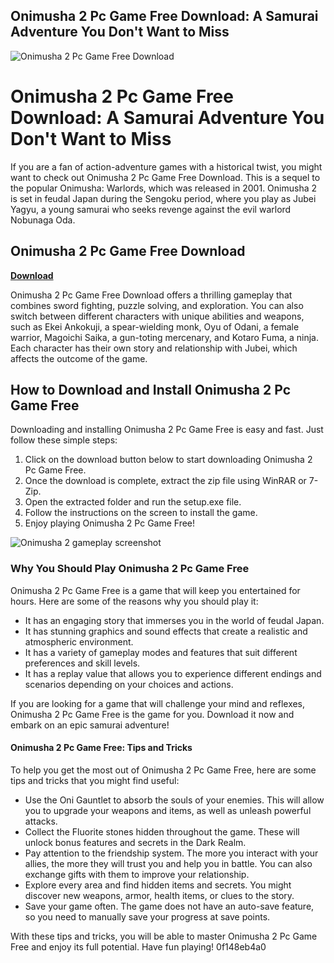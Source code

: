## Onimusha 2 Pc Game Free Download: A Samurai Adventure You Don't Want to Miss

 
![Onimusha 2 Pc Game Free Download](https://encrypted-tbn0.gstatic.com/images?q=tbn:ANd9GcQ1UZ3OHSALEkvqs0kcznaoR_YeYRtBYFR9-cXZGLnVt29T-kXrUKJ2Jof-)

 
# Onimusha 2 Pc Game Free Download: A Samurai Adventure You Don't Want to Miss
 
If you are a fan of action-adventure games with a historical twist, you might want to check out Onimusha 2 Pc Game Free Download. This is a sequel to the popular Onimusha: Warlords, which was released in 2001. Onimusha 2 is set in feudal Japan during the Sengoku period, where you play as Jubei Yagyu, a young samurai who seeks revenge against the evil warlord Nobunaga Oda.
 
## Onimusha 2 Pc Game Free Download


[**Download**](https://lomasmavi.blogspot.com/?c=2tKGP0)

 
Onimusha 2 Pc Game Free Download offers a thrilling gameplay that combines sword fighting, puzzle solving, and exploration. You can also switch between different characters with unique abilities and weapons, such as Ekei Ankokuji, a spear-wielding monk, Oyu of Odani, a female warrior, Magoichi Saika, a gun-toting mercenary, and Kotaro Fuma, a ninja. Each character has their own story and relationship with Jubei, which affects the outcome of the game.
 
## How to Download and Install Onimusha 2 Pc Game Free
 
Downloading and installing Onimusha 2 Pc Game Free is easy and fast. Just follow these simple steps:
 
1. Click on the download button below to start downloading Onimusha 2 Pc Game Free.
2. Once the download is complete, extract the zip file using WinRAR or 7-Zip.
3. Open the extracted folder and run the setup.exe file.
4. Follow the instructions on the screen to install the game.
5. Enjoy playing Onimusha 2 Pc Game Free!

![Onimusha 2 gameplay screenshot](https://i.ytimg.com/vi/0xJ8Z8c9l4w/maxresdefault.jpg)
 
### Why You Should Play Onimusha 2 Pc Game Free
 
Onimusha 2 Pc Game Free is a game that will keep you entertained for hours. Here are some of the reasons why you should play it:

- It has an engaging story that immerses you in the world of feudal Japan.
- It has stunning graphics and sound effects that create a realistic and atmospheric environment.
- It has a variety of gameplay modes and features that suit different preferences and skill levels.
- It has a replay value that allows you to experience different endings and scenarios depending on your choices and actions.

If you are looking for a game that will challenge your mind and reflexes, Onimusha 2 Pc Game Free is the game for you. Download it now and embark on an epic samurai adventure!
  
#### Onimusha 2 Pc Game Free: Tips and Tricks
 
To help you get the most out of Onimusha 2 Pc Game Free, here are some tips and tricks that you might find useful:

- Use the Oni Gauntlet to absorb the souls of your enemies. This will allow you to upgrade your weapons and items, as well as unleash powerful attacks.
- Collect the Fluorite stones hidden throughout the game. These will unlock bonus features and secrets in the Dark Realm.
- Pay attention to the friendship system. The more you interact with your allies, the more they will trust you and help you in battle. You can also exchange gifts with them to improve your relationship.
- Explore every area and find hidden items and secrets. You might discover new weapons, armor, health items, or clues to the story.
- Save your game often. The game does not have an auto-save feature, so you need to manually save your progress at save points.

With these tips and tricks, you will be able to master Onimusha 2 Pc Game Free and enjoy its full potential. Have fun playing!
 0f148eb4a0
